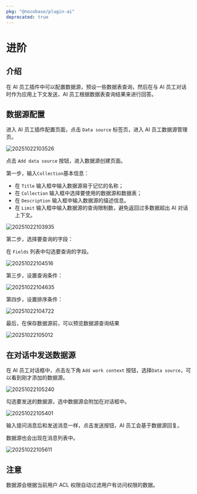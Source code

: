 ```yaml
---
pkg: "@nocobase/plugin-ai"
deprecated: true
---
```


# 进阶

## 介绍

在 AI 员工插件中可以配置数据源，预设一些数据表查询，然后在与 AI 员工对话时作为应用上下文发送，AI 员工根据数据表查询结果来进行回答。

## 数据源配置

进入 AI 员工插件配置页面，点击 `Data source` 标签页，进入 AI 员工数据源管理页。

![20251022103526](https://static-docs.nocobase.com/20251022103526.png)

点击 `Add data source` 按钮，进入数据源创建页面。

第一步，输入`Collection`基本信息：
- 在 `Title` 输入框中输入数据源易于记忆的名称；
- 在 `Collection` 输入框中选择要使用的数据源和数据表；
- 在 `Description` 输入框中输入数据源的描述信息。
- 在 `Limit` 输入框中输入数据源的查询限制数，避免返回过多数据超出 AI 对话上下文。

![20251022103935](https://static-docs.nocobase.com/20251022103935.png)

第二步，选择要查询的字段：

在 `Fields` 列表中勾选要查询的字段。

![20251022104516](https://static-docs.nocobase.com/20251022104516.png)

第三步，设置查询条件：

![20251022104635](https://static-docs.nocobase.com/20251022104635.png)

第四步，设置排序条件：

![20251022104722](https://static-docs.nocobase.com/20251022104722.png)

最后，在保存数据源前，可以预览数据源查询结果

![20251022105012](https://static-docs.nocobase.com/20251022105012.png)

## 在对话中发送数据源

在 AI 员工对话框中，点击左下角 `Add work context` 按钮，选择`Data source`，可以看到刚才添加的数据源。

![20251022105240](https://static-docs.nocobase.com/20251022105240.png)

勾选要发送的数据源，选中数据源会附加在对话框中。

![20251022105401](https://static-docs.nocobase.com/20251022105401.png)

输入提问消息后和发送消息一样，点击发送按钮，AI 员工会基于数据源回复。

数据源也会出现在消息列表中。

![20251022105611](https://static-docs.nocobase.com/20251022105611.png)

## 注意

数据源会根据当前用户 ACL 权限自动过滤用户有访问权限的数据。
